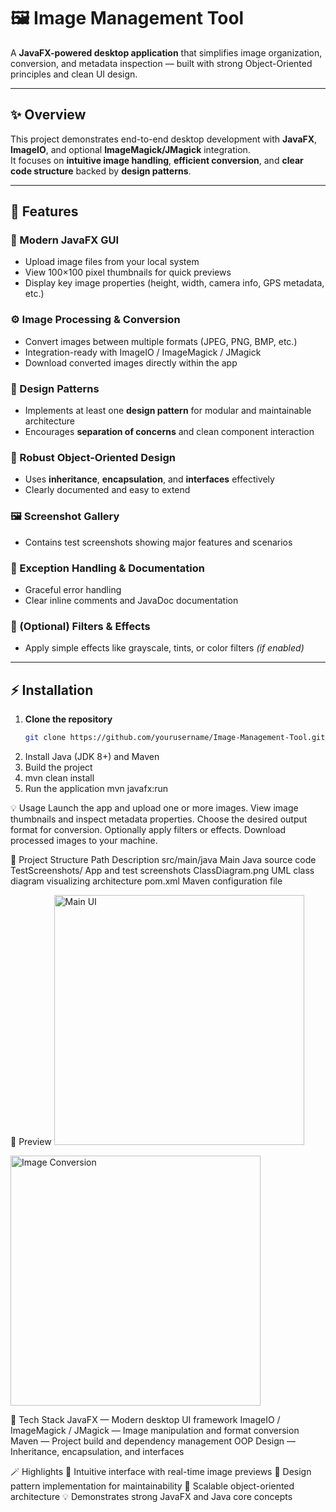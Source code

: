 # 🖼️ Image Management Tool

A **JavaFX-powered desktop application** that simplifies image organization, conversion, and metadata inspection — built with strong Object-Oriented principles and clean UI design.

---

## ✨ Overview

This project demonstrates end-to-end desktop development with **JavaFX**, **ImageIO**, and optional **ImageMagick/JMagick** integration.  
It focuses on **intuitive image handling**, **efficient conversion**, and **clear code structure** backed by **design patterns**.

---

## 🚀 Features

### 🧭 Modern JavaFX GUI
- Upload image files from your local system  
- View 100×100 pixel thumbnails for quick previews  
- Display key image properties (height, width, camera info, GPS metadata, etc.)

### ⚙️ Image Processing & Conversion
- Convert images between multiple formats (JPEG, PNG, BMP, etc.)  
- Integration-ready with ImageIO / ImageMagick / JMagick  
- Download converted images directly within the app  

### 🧩 Design Patterns
- Implements at least one **design pattern** for modular and maintainable architecture  
- Encourages **separation of concerns** and clean component interaction  

### 🧱 Robust Object-Oriented Design
- Uses **inheritance**, **encapsulation**, and **interfaces** effectively  
- Clearly documented and easy to extend  

### 🖼️ Screenshot Gallery
- Contains test screenshots showing major features and scenarios  

### 🧯 Exception Handling & Documentation
- Graceful error handling  
- Clear inline comments and JavaDoc documentation  

### 🎨 (Optional) Filters & Effects
- Apply simple effects like grayscale, tints, or color filters *(if enabled)*  

---

## ⚡ Installation

1. **Clone the repository**
   ```bash
   git clone https://github.com/yourusername/Image-Management-Tool.git
2. Install Java (JDK 8+) and Maven
3. Build the project
4. mvn clean install
5. Run the application
   mvn javafx:run


💡 Usage
Launch the app and upload one or more images.
View image thumbnails and inspect metadata properties.
Choose the desired output format for conversion.
Optionally apply filters or effects.
Download processed images to your machine.


🧭 Project Structure
Path	Description
src/main/java	Main Java source code
TestScreenshots/	App and test screenshots
ClassDiagram.png	UML class diagram visualizing architecture
pom.xml	Maven configuration file


📸 Preview
<img src="TestScreenshots/s1.png" alt="Main UI" width="400"/>

<img src="TestScreenshots/conversion_screen.png" alt="Image Conversion" width="400"/>



🧠 Tech Stack
JavaFX — Modern desktop UI framework
ImageIO / ImageMagick / JMagick — Image manipulation and format conversion
Maven — Project build and dependency management
OOP Design — Inheritance, encapsulation, and interfaces



🪄 Highlights
🎨 Intuitive interface with real-time image previews
🧩 Design pattern implementation for maintainability
🧱 Scalable object-oriented architecture
💡 Demonstrates strong JavaFX and Java core concepts
